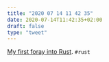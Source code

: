 ```yaml
---
title: "2020 07 14 11 42 35"
date: 2020-07-14T11:42:35+02:00
draft: false
type: "tweet"
---
```

[My first foray into Rust](https://samtay.github.io/posts/first-foray-into-rust). `#rust`
